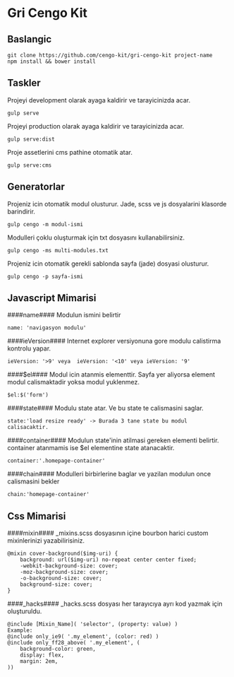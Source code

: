 Gri Cengo Kit
===================


Baslangic
-------------

    git clone https://github.com/cengo-kit/gri-cengo-kit project-name
    npm install && bower install
  
Taskler
-------------

  Projeyi development olarak ayaga kaldirir ve tarayicinizda acar.

    gulp serve

   Projeyi production olarak ayaga kaldirir ve tarayicinizda acar.

    gulp serve:dist

  Proje assetlerini cms pathine otomatik atar.

    gulp serve:cms

  
Generatorlar
-------------

  Projeniz icin otomatik modul olusturur. Jade, scss ve js dosyalarini klasorde barindirir.

    gulp cengo -m modul-ismi
  Modulleri çoklu oluşturmak için txt dosyasını kullanabilirsiniz.
    
    gulp cengo -ms multi-modules.txt
    
  Projeniz icin otomatik gerekli sablonda sayfa (jade) dosyasi olusturur.

    gulp cengo -p sayfa-ismi


Javascript Mimarisi
-------------
####name####
Modulun ismini belirtir

    name: 'navigasyon modulu'

####ieVersion####
Internet explorer versiyonuna gore modulu calistirma kontrolu yapar. 

    ieVersion: '>9' veya  ieVersion: '<10' veya ieVersion: '9'

####$el####
Modul icin atanmis elementtir. Sayfa yer aliyorsa  element modul calismaktadir yoksa modul yuklenmez.

    $el:$('form')

####state####
Modulu state atar. Ve bu state te calismasini saglar.

    state:'load resize ready' -> Burada 3 tane state bu modul calisacaktir.

####container####
Modulun state'inin atilmasi gereken elementi belirtir. container atanmamis ise $el elementine state atanacaktir.

    container:'.homepage-container'

####chain####
Modulleri birbirlerine baglar ve yazilan modulun once calismasini bekler

    chain:'homepage-container'

Css Mimarisi
-------------

####mixin####
_mixins.scss dosyasının içine bourbon harici custom mixinlerinizi yazabilirisiniz.

    @mixin cover-background($img-uri) {
        background: url($img-uri) no-repeat center center fixed; 
        -webkit-background-size: cover;
        -moz-background-size: cover;
        -o-background-size: cover;
        background-size: cover;
    } 

####_hacks####
_hacks.scss dosyası her tarayıcıya ayrı kod yazmak için oluşturuldu.

    @include [Mixin_Name]( 'selector', (property: value) )
    Example:
    @include only_ie9( '.my_element', (color: red) )
    @include only_ff28_above( '.my_element', (
        background-color: green,
        display: flex,
        margin: 2em,
    )) 
